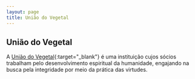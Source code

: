 ```yaml
---
layout: page
title: União do Vegetal
---
```

## União do Vegetal
A [União do Vegetal](http://www.udv.org.br/){:target="_blank"} é uma instituição cujos sócios trabalham pelo desenvolvimento espiritual da humanidade, engajando na busca pela integridade por meio da prática das virtudes.
